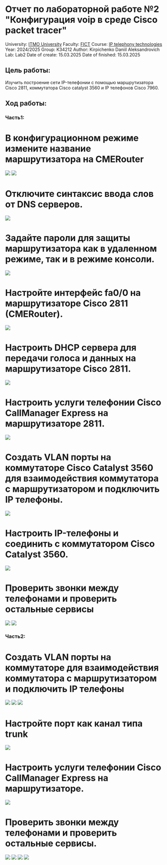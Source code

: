 # Отчет по лабораторной работе №2 "Конфигурация voip в среде Сisco packet tracer"
University: [ITMO University](https://itmo.ru/ru/)
Faculty: [FICT](https://fict.itmo.ru)
Course: [IP telephony technologies](https://itmo-ict-faculty.github.io/ip-telephony/)
Year: 2024/2025 
Group: K34212
Author: Kirpichenko Daniil Aleksandrovich
Lab: Lab2
Date of create: 15.03.2025
Date of finished: 15.03.2025

## Цель работы: 

Изучить построение сети IP-телефонии с помощью маршрутизатора Cisco 2811, коммутатора Cisco catalyst 3560 и IP телефонов Cisco 7960.

## Ход работы:

### Часть1:

# В конфигурационном режиме измените название маршрутизатора на CMERouter

![](https://github.com/ko1ll/2024_2025-ip-telephony-K34212-kirpichenko_d_a/blob/main/photos/11.jpg)
![](https://github.com/ko1ll/2024_2025-ip-telephony-K34212-kirpichenko_d_a/blob/main/photos/12.jpg)

# Отключите синтаксис ввода слов от DNS серверов.

![](https://github.com/ko1ll/2024_2025-ip-telephony-K34212-kirpichenko_d_a/blob/main/photos/13.jpg)

# Задайте пароли для защиты маршрутизатора как в удаленном режиме, так и в режиме консоли.

![](https://github.com/ko1ll/2024_2025-ip-telephony-K34212-kirpichenko_d_a/blob/main/photos/14.jpg)

# Настройте интерфейс fa0/0 на маршрутизаторе Cisco 2811 (CMERouter).

![](https://github.com/ko1ll/2024_2025-ip-telephony-K34212-kirpichenko_d_a/blob/main/photos/15.jpg)

# Настроить DHCP сервера для передачи голоса и данных на маршрутизаторе Cisco 2811.

![](https://github.com/ko1ll/2024_2025-ip-telephony-K34212-kirpichenko_d_a/blob/main/photos/28.jpg)

# Настроить услуги телефонии Cisco CallManager Express на маршрутизаторе 2811.

![](https://github.com/ko1ll/2024_2025-ip-telephony-K34212-kirpichenko_d_a/blob/main/photos/16.jpg)

# Создать VLAN порты на коммутаторе Cisco Catalyst 3560 для взаимодействия коммутатора с маршрутизатором и подключить IP телефоны.

![](https://github.com/ko1ll/2024_2025-ip-telephony-K34212-kirpichenko_d_a/blob/main/photos/17.jpg)

# Настроить IP-телефоны и соединить с коммутатором Cisco Catalyst 3560.

![](https://github.com/ko1ll/2024_2025-ip-telephony-K34212-kirpichenko_d_a/blob/main/photos/18.jpg)

# Проверить звонки между телефонами и проверить остальные сервисы

![](https://github.com/ko1ll/2024_2025-ip-telephony-K34212-kirpichenko_d_a/blob/main/photos/19.jpg)
![](https://github.com/ko1ll/2024_2025-ip-telephony-K34212-kirpichenko_d_a/blob/main/photos/20.jpg)

### Часть2:

# Создать VLAN порты на коммутаторе для взаимодействия коммутатора с маршрутизатором и подключить IP телефоны

![](https://github.com/ko1ll/2024_2025-ip-telephony-K34212-kirpichenko_d_a/blob/main/photos/21.jpg)
![](https://github.com/ko1ll/2024_2025-ip-telephony-K34212-kirpichenko_d_a/blob/main/photos/22.jpg)
![](https://github.com/ko1ll/2024_2025-ip-telephony-K34212-kirpichenko_d_a/blob/main/photos/23.jpg)

# Настройте порт как канал типа trunk

![](https://github.com/ko1ll/2024_2025-ip-telephony-K34212-kirpichenko_d_a/blob/main/photos/29.jpg)

# Настроить услуги телефонии Cisco CallManager Express на маршрутизаторе.

![](https://github.com/ko1ll/2024_2025-ip-telephony-K34212-kirpichenko_d_a/blob/main/photos/30.jpg)

# Проверить звонки между телефонами и проверить остальные сервисы.

![](https://github.com/ko1ll/2024_2025-ip-telephony-K34212-kirpichenko_d_a/blob/main/photos/24.jpg)
![](https://github.com/ko1ll/2024_2025-ip-telephony-K34212-kirpichenko_d_a/blob/main/photos/25.jpg)
![](https://github.com/ko1ll/2024_2025-ip-telephony-K34212-kirpichenko_d_a/blob/main/photos/26.jpg)
![](https://github.com/ko1ll/2024_2025-ip-telephony-K34212-kirpichenko_d_a/blob/main/photos/27.jpg)
